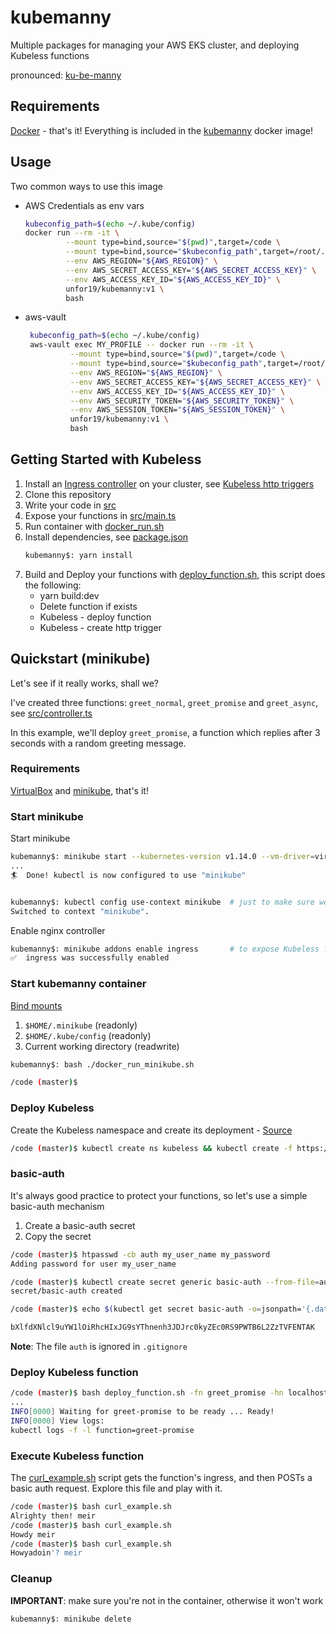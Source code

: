 # kubemanny

Multiple packages for managing your AWS EKS cluster, and deploying Kubeless functions

pronounced: [ku-be-manny](https://translate.google.com/#view=home&op=translate&sl=en&tl=en&text=ku-be-manny)

## Requirements

[Docker](https://docs.docker.com/install/) - that's it! Everything is included in the [kubemanny](https://hub.docker.com/r/unfor19/kubemanny) docker image!

## Usage

Two common ways to use this image

-   AWS Credentials as env vars

    ```bash
    kubeconfig_path=$(echo ~/.kube/config)
    docker run --rm -it \
             --mount type=bind,source="$(pwd)",target=/code \
             --mount type=bind,source="$kubeconfig_path",target=/root/.kube/config,readonly \
             --env AWS_REGION="${AWS_REGION}" \
             --env AWS_SECRET_ACCESS_KEY="${AWS_SECRET_ACCESS_KEY}" \
             --env AWS_ACCESS_KEY_ID="${AWS_ACCESS_KEY_ID}" \
             unfor19/kubemanny:v1 \
             bash
    ```

-   aws-vault
    ```bash
     kubeconfig_path=$(echo ~/.kube/config)
     aws-vault exec MY_PROFILE -- docker run --rm -it \
              --mount type=bind,source="$(pwd)",target=/code \
              --mount type=bind,source="$kubeconfig_path",target=/root/.kube/config,readonly \
              --env AWS_REGION="${AWS_REGION}" \
              --env AWS_SECRET_ACCESS_KEY="${AWS_SECRET_ACCESS_KEY}" \
              --env AWS_ACCESS_KEY_ID="${AWS_ACCESS_KEY_ID}" \
              --env AWS_SECURITY_TOKEN="${AWS_SECURITY_TOKEN}" \
              --env AWS_SESSION_TOKEN="${AWS_SESSION_TOKEN}" \
              unfor19/kubemanny:v1 \
              bash
    ```

## Getting Started with Kubeless

1. Install an [Ingress controller](https://kubernetes.io/docs/concepts/services-networking/ingress-controllers/) on your cluster, see [Kubeless http triggers](https://kubeless.io/docs/http-triggers/)
1. Clone this repository
1. Write your code in [src](./src)
1. Expose your functions in [src/main.ts](./src/main.ts)
1. Run container with [docker_run.sh](./docker_run.sh)
1. Install dependencies, see [package.json](./package.json)
    ```bash
    kubemanny$: yarn install
    ```
1. Build and Deploy your functions with [deploy_function.sh](./deploy_function.sh), this script does the following:
    - yarn build:dev
    - Delete function if exists
    - Kubeless - deploy function
    - Kubeless - create http trigger

## Quickstart (minikube)

Let's see if it really works, shall we?

I've created three functions: `greet_normal`, `greet_promise` and `greet_async`, see [src/controller.ts](./src/controller.ts)

In this example, we'll deploy `greet_promise`, a function which replies after 3 seconds with a random greeting message.

### Requirements

[VirtualBox](https://www.virtualbox.org/wiki/Downloads) and [minikube](https://kubernetes.io/docs/tasks/tools/install-minikube/), that's it!

### Start minikube

Start minikube

```bash
kubemanny$: minikube start --kubernetes-version v1.14.0 --vm-driver=virtualbox
...
🏄  Done! kubectl is now configured to use "minikube"


kubemanny$: kubectl config use-context minikube  # just to make sure we're using minikube
Switched to context "minikube".
```

Enable nginx controller

```bash
kubemanny$: minikube addons enable ingress       # to expose Kubeless functions
✅  ingress was successfully enabled
```

### Start kubemanny container

[Bind mounts](https://docs.docker.com/storage/bind-mounts/)

1. `$HOME/.minikube` (readonly)
1. `$HOME/.kube/config` (readonly)
1. Current working directory (readwrite)

```bash
kubemanny$: bash ./docker_run_minikube.sh

/code (master)$
```

### Deploy Kubeless

Create the Kubeless namespace and create its deployment - [Source](https://kubeless.io/docs/quick-start/)

```bash
/code (master)$ kubectl create ns kubeless && kubectl create -f https://github.com/kubeless/kubeless/releases/download/v1.0.6/kubeless-v1.0.6.yaml
```

### basic-auth

It's always good practice to protect your functions, so let's use a simple basic-auth mechanism

1. Create a basic-auth secret
1. Copy the secret

```bash
/code (master)$ htpasswd -cb auth my_user_name my_password
Adding password for user my_user_name

/code (master)$ kubectl create secret generic basic-auth --from-file=auth
secret/basic-auth created

/code (master)$ echo $(kubectl get secret basic-auth -o=jsonpath='{.data.auth}')

bXlfdXNlcl9uYW1lOiRhcHIxJG9sYThnenh3JDJrc0kyZEc0RS9PWTB6L2ZzTVFENTAK   # <-- basic-auth secret
```

**Note**: The file `auth` is ignored in `.gitignore`

### Deploy Kubeless function

```bash
/code (master)$ bash deploy_function.sh -fn greet_promise -hn localhost
...
INFO[0000] Waiting for greet-promise to be ready ... Ready!
INFO[0000] View logs:
kubectl logs -f -l function=greet-promise
```

### Execute Kubeless function

The [curl_example.sh](./curl_example.sh) script gets the function's ingress, and then POSTs a basic auth request. Explore this file and play with it.

```bash
/code (master)$ bash curl_example.sh
Alrighty then! meir
/code (master)$ bash curl_example.sh
Howdy meir
/code (master)$ bash curl_example.sh
Howyadoin'? meir
```

### Cleanup

**IMPORTANT**: make sure you're not in the container, otherwise it won't work

```bash
kubemanny$: minikube delete
```
